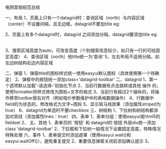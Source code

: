 电网营销规范总结

一、布局
    1、页面上只有一个datagrid时：查询区域（north）与内容区域（center）不设置间隔，且无边框，datagrid不要加title
    eg:
        <div data-options="region:'north',hideCollapsedContent:false,height:'auto'" title="查询" collapsed=false border='false' class='datagrid-toolbar'></div>
        <div data-options="region:'center',border:false"></div>
    2、页面上有多个datagrid时，datagrid 之间添加分隔，datagrid要添加title
    eg:
      <div data-options="region:'north',border:false"></div>
      <div data-options="region:'center',border:false,split:true">
        <table id="dg" class="easyui-datagrid"></div>
      </div>
      <div data-options="region:'south',border:false,split:true">
        <table id="dg" class="easyui-datagrid"></div>
      </div>
    3、搜索区域高度为auto，可改变高度（个别搜索信息较少，如只有一行的可给固定高度）
    4、查询区域（north）他title统一为‘查询’
    5、左右布局不适用分隔，如左边树结构右边内容区域

二、弹窗
    1、弹窗title的图标样式统一使用easyui默认图标（具体使用哪一个待确定）
    2、弹框中的按钮统一添加class='datagrid-toolbar'
二、datagrid
    1、第一个选项默认加载‘-请选择-’初始化节点
    2、当前行数据有点击跳转或其他 操作 的，使用formatter将样式修改为图标+文字的格式
    3、当前行有超过2个操纵的，将操作移至toolbar居右对齐（例如电价参数维护中的表格数据操作）
    4、行数据中field的为状态的，修改格式为文字+图标
    5、显示斑马线效果（添加属性striped为true）
    6、datagrid为单选时不要checkbox
三、树结构
    1、下拉树和树结构都添加对其线（添加属性lines：true）
四、表单
    1、表单分组：使用easyui或html5的fieldset
    2、
五、其他
    1、表单页的 '按钮' 和 datagrid的 按钮 外层div统一添加class 'datagrid-toolbar'
    2、下拉框和下拉树一般情况下设置固定高度，特殊情况特殊处理
六、事件
    1、表单提交时添加遮罩（使用easyui.wait()和easyui.waitOff()），避免重复提交
    2、重要信息弹窗关闭前添加确认提示
    3、